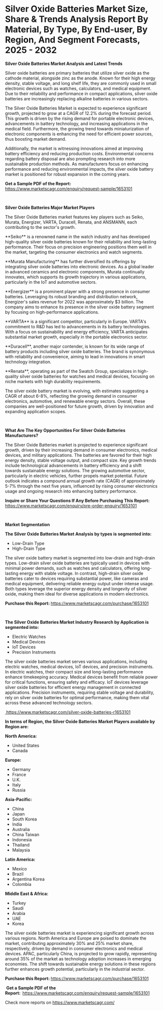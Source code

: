 <p><h1>Silver Oxide Batteries Market Size, Share & Trends Analysis Report By Material, By Type, By End-user, By Region, And Segment Forecasts, 2025 - 2032</h1></p><p><strong>Silver Oxide Batteries Market Analysis and Latest Trends</strong></p>
<p><p>Silver oxide batteries are primary batteries that utilize silver oxide as the cathode material, alongside zinc as the anode. Known for their high energy density, stable voltage, and long shelf life, they are commonly used in small electronic devices such as watches, calculators, and medical equipment. Due to their reliability and performance in compact applications, silver oxide batteries are increasingly replacing alkaline batteries in various sectors.</p><p>The Silver Oxide Batteries Market is expected to experience significant growth, projected to grow at a CAGR of 12.2% during the forecast period. This growth is driven by the rising demand for portable electronic devices, advancements in battery technology, and increasing applications in the medical field. Furthermore, the growing trend towards miniaturization of electronic components is enhancing the need for efficient power sources, thus boosting market demand.</p><p>Additionally, the market is witnessing innovations aimed at improving battery efficiency and reducing production costs. Environmental concerns regarding battery disposal are also prompting research into more sustainable production methods. As manufacturers focus on enhancing performance and reducing environmental impacts, the silver oxide battery market is positioned for robust expansion in the coming years.</p></p>
<p><strong>Get a Sample PDF of the Report:&nbsp;</strong> <a href="https://www.marketscagr.com/enquiry/request-sample/1653101?utm_campaign=2782&utm_medium=2&utm_source=Github&utm_content=ia&utm_term=05032025&utm_id=silver-oxide-batteries">https://www.marketscagr.com/enquiry/request-sample/1653101</a></p>
<p>&nbsp;</p>
<p><strong>Silver Oxide Batteries Major Market Players</strong></p>
<p><p>The Silver Oxide Batteries market features key players such as Seiko, Murata, Energizer, VARTA, Duracell, Renata, and ANSMANN, each contributing to the sector's growth.</p><p>**Seiko** is a renowned name in the watch industry and has developed high-quality silver oxide batteries known for their reliability and long-lasting performance. Their focus on precision engineering positions them well in the market, targeting the consumer electronics and watch segments.</p><p>**Murata Manufacturing** has further diversified its offerings by integrating silver oxide batteries into electronic devices. As a global leader in advanced ceramics and electronic components, Murata continually innovates, which supports its growth trajectory in various applications, particularly in the IoT and automotive sectors.</p><p>**Energizer** is a prominent player with a strong presence in consumer batteries. Leveraging its robust branding and distribution network, Energizer's sales revenue for 2022 was approximately $3 billion. The company aims to enhance its presence in the silver oxide battery segment by focusing on high-performance applications.</p><p>**VARTA** is a significant competitor, particularly in Europe. VARTA's commitment to R&D has led to advancements in its battery technologies. With a focus on sustainability and energy efficiency, VARTA anticipates substantial market growth, especially in the portable electronics sector.</p><p>**Duracell**, another major contender, is known for its wide range of battery products including silver oxide batteries. The brand is synonymous with reliability and convenience, aiming to lead in innovations in smart technology integration.</p><p>**Renata**, operating as part of the Swatch Group, specializes in high-quality silver oxide batteries for watches and medical devices, focusing on niche markets with high durability requirements.</p><p>The silver oxide battery market is evolving, with estimates suggesting a CAGR of about 6-8%, reflecting the growing demand in consumer electronics, automotive, and renewable energy sectors. Overall, these companies are well-positioned for future growth, driven by innovation and expanding application scopes.</p></p>
<p>&nbsp;</p>
<p><strong>What Are The Key Opportunities For Silver Oxide Batteries Manufacturers?</strong></p>
<p><p>The Silver Oxide Batteries market is projected to experience significant growth, driven by their increasing demand in consumer electronics, medical devices, and military applications. The batteries are favored for their high energy density, stable voltage output, and compact size. Key growth trends include technological advancements in battery efficiency and a shift towards sustainable energy solutions. The growing automotive sector, particularly in electric vehicles, further propels market potential. Future outlook indicates a compound annual growth rate (CAGR) of approximately 5-7% through the next five years, influenced by rising consumer electronics usage and ongoing research into enhancing battery performance.</p></p>
<p><strong>Inquire or Share Your Questions If Any Before Purchasing This Report:</strong> <a href="https://www.marketscagr.com/enquiry/pre-order-enquiry/1653101?utm_campaign=2782&utm_medium=2&utm_source=Github&utm_content=ia&utm_term=05032025&utm_id=silver-oxide-batteries">https://www.marketscagr.com/enquiry/pre-order-enquiry/1653101</a></p>
<p>&nbsp;</p>
<p><strong>Market Segmentation</strong></p>
<p><strong>The Silver Oxide Batteries Market Analysis by types is segmented into:</strong></p>
<p><ul><li>Low-Drain Type</li><li>High-Drain Type</li></ul></p>
<p><p>The silver oxide battery market is segmented into low-drain and high-drain types. Low-drain silver oxide batteries are typically used in devices with minimal power demands, such as watches and calculators, offering long-lasting energy with stable voltage. In contrast, high-drain silver oxide batteries cater to devices requiring substantial power, like cameras and medical equipment, delivering reliable energy output under intense usage. Both types leverage the superior energy density and longevity of silver oxide, making them ideal for diverse applications in modern electronics.</p></p>
<p><strong>Purchase this Report:&nbsp;</strong><a href="https://www.marketscagr.com/purchase/1653101?utm_campaign=2782&utm_medium=2&utm_source=Github&utm_content=ia&utm_term=05032025&utm_id=silver-oxide-batteries">https://www.marketscagr.com/purchase/1653101</a></p>
<p>&nbsp;</p>
<p><strong>The Silver Oxide Batteries Market Industry Research by Application is segmented into:</strong></p>
<p><ul><li>Electric Watches</li><li>Medical Devices</li><li>IoT Devices</li><li>Precision Instruments</li></ul></p>
<p><p>The silver oxide batteries market serves various applications, including electric watches, medical devices, IoT devices, and precision instruments. In electric watches, their compact size and long-lasting performance enhance timekeeping accuracy. Medical devices benefit from reliable power for critical functions, ensuring safety and efficacy. IoT devices leverage silver oxide batteries for efficient energy management in connected applications. Precision instruments, requiring stable voltage and durability, rely on silver oxide batteries for optimal performance, making them vital across these advanced technology sectors.</p></p>
<p><a href="https://www.marketscagr.com/silver-oxide-batteries-r1653101?utm_campaign=2782&utm_medium=2&utm_source=Github&utm_content=ia&utm_term=05032025&utm_id=silver-oxide-batteries">&nbsp;https://www.marketscagr.com/silver-oxide-batteries-r1653101</a></p>
<p><strong>In terms of Region, the Silver Oxide Batteries Market Players available by Region are:</strong></p>
<p>
    <p> <strong> North America: </strong>
        <ul>
            <li>United States</li>
            <li>Canada</li>
        </ul>
        </p> 
    <p> <strong> Europe: </strong>
        <ul>
            <li>Germany</li>
            <li>France</li>
            <li>U.K.</li>
            <li>Italy</li>
            <li>Russia</li>
        </ul>
        </p> 
    <p> <strong> Asia-Pacific: </strong>
        <ul>
            <li>China</li>
            <li>Japan</li>
            <li>South Korea</li>
            <li>India</li>
            <li>Australia</li>
            <li>China Taiwan</li>
            <li>Indonesia</li>
            <li>Thailand</li>
            <li>Malaysia</li>
        </ul>
        </p> 
    <p> <strong> Latin America: </strong>
        <ul>
            <li>Mexico</li>
            <li>Brazil</li>
            <li>Argentina Korea</li>
            <li>Colombia</li>
        </ul>
        </p> 
    <p> <strong> Middle East & Africa: </strong>
        <ul>
            <li>Turkey</li>
            <li>Saudi</li>
            <li>Arabia</li>
            <li>UAE</li>
            <li>Korea</li>
        </ul>
    </p>
    </p>
<p><p>The silver oxide batteries market is experiencing significant growth across various regions. North America and Europe are poised to dominate the market, contributing approximately 30% and 25% market share, respectively, driven by demand in consumer electronics and medical devices. APAC, particularly China, is projected to grow rapidly, representing around 35% of the market as technology adoption increases in emerging economies. The shift towards sustainable energy solutions in these regions further enhances growth potential, particularly in the industrial sector.</p></p>
<p><strong>Purchase this Report: </strong><a href="https://www.marketscagr.com/purchase/1653101?utm_campaign=2782&utm_medium=2&utm_source=Github&utm_content=ia&utm_term=05032025&utm_id=silver-oxide-batteries">https://www.marketscagr.com/purchase/1653101</a></p>
<p>&nbsp;<strong>Get a Sample PDF of the Report:&nbsp;&nbsp;</strong><a href="https://www.marketscagr.com/enquiry/request-sample/1653101?utm_campaign=2782&utm_medium=2&utm_source=Github&utm_content=ia&utm_term=05032025&utm_id=silver-oxide-batteries">https://www.marketscagr.com/enquiry/request-sample/1653101</a></p>
<p><strong></strong></p>
<p>Check more reports on <a href="https://www.marketscagr.com/?utm_campaign=2782&utm_medium=2&utm_source=Github&utm_content=ia&utm_term=05032025&utm_id=silver-oxide-batteries">https://www.marketscagr.com/</a></p>